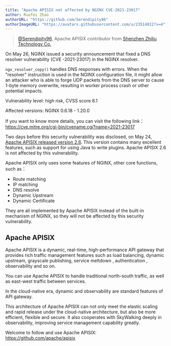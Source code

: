 ```yaml
---
title: "Apache APISIX not affected by NGINX CVE-2021-23017"
author: Ruofei Zhao
authorURL: "https://github.com/Serendipity96"
authorImageURL: "https://avatars.githubusercontent.com/u/23514812?v=4"
---
```

> [@Serendipity96](https://github.com/Serendipity96), Apache APISIX contributor from [Shenzhen Zhiliu Technology Co.](https://www.apiseven.com/)
>

<!--truncate-->


On May 26, NGINX issued a security announcement that fixed a DNS resolver vulnerability (CVE -2021-23017) in the NGINX resolver.

`ngx_resolver_copy()` handles DNS responses with errors. When the "resolver" instruction is used in the NGINX configuration file, it might allow an attacker who is able to forge UDP packets from the DNS server to cause 1-byte memory overwrite, resulting in worker process crash or other potential impacts.

Vulnerability level: high risk, CVSS score 8.1

Affected versions: NGINX 0.6.18 - 1.20.0

If you want to know more details, you can visit the following link：https://cve.mitre.org/cgi-bin/cvename.cgi?name=2021-23017



Two days before this security vulnerability was disclosed, on May 24, [Apache APISIX released version 2.6](https://mp.weixin.qq.com/s?__biz=MzI1MDU3NjQ5OA==&mid=2247485444&idx=1&sn=5b0bab964490dc2d7a7b25262d9396b2&chksm=e9816319def6ea0fbdafa69426718184e042d6d1cde1d20e410e6ee414756960273f9d625bd2&scene=21#wechat_redirect). This version contains many excellent features, such as support for using Java to write plugins. Apache APISIX 2.6 is not affected by this vulnerability. 

Apache APISIX only uses some features of NGINX, other core functions, such as：

- Route matching
- IP matching
- DNS resolve
- Dynamic Upstream
- Dynamic Certificate

They are all implemented by Apache APISIX instead of the built-in mechanism of NGINX, so they will not be affected by this security vulnerability.



## Apache APISIX

Apache APISIX is a dynamic, real-time, high-performance API gateway that provides rich traffic management features  such as load balancing, dynamic upstream, grayscale publishing, service meltdown , authentication , observability and so on.

You can use Apache APISIX to handle traditional north-south traffic, as well as east-west traffic between services. 

In the cloud-native era, dynamic and observability are standard features of API gateway.

This architecture of Apache APISIX can not only meet the elastic scaling and rapid release under the cloud-native architecture, but also be more efficient, flexible and secure. It also cooperates with SkyWalking deeply in observability,  improving service management capability greatly.



Welcome to follow and use Apache APISIX: https://github.com/apache/apisix
